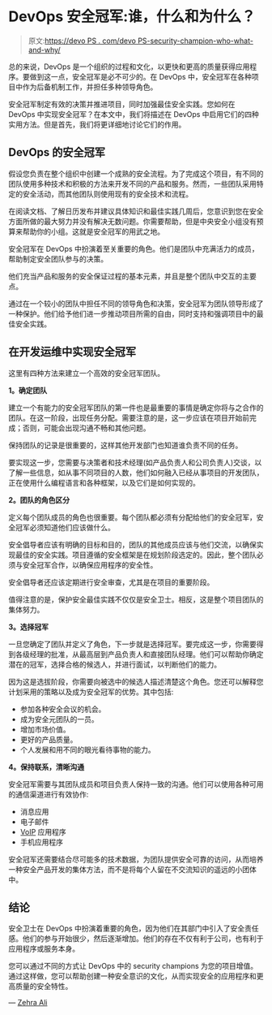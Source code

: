 # DevOps 安全冠军:谁，什么和为什么？

> 原文:[https://devo PS . com/devo PS-security-champion-who-what-and-why/](https://devops.com/devops-security-champion-who-what-and-why/)

总的来说，DevOps 是一个组织的过程和文化，以更快和更高的质量获得应用程序。要做到这一点，安全冠军是必不可少的。在 DevOps 中，安全冠军在各种项目中作为后备机制工作，并担任多种领导角色。

安全冠军制定有效的决策并推进项目，同时加强最佳安全实践。您如何在 DevOps 中实现安全冠军？在本文中，我们将描述在 DevOps 中启用它们的四种实用方法。但是首先，我们将更详细地讨论它们的作用。

## DevOps 的安全冠军

假设您负责在整个组织中创建一个成熟的安全流程。为了完成这个项目，有不同的团队使用多种技术和积极的方法来开发不同的产品和服务。然而，一些团队采用特定的安全活动，而其他团队则使用现有的安全技术和流程。

在阅读文档、了解日历发布并建议具体知识和最佳实践几周后，您意识到您在安全方面所做的最大努力并没有解决无数问题。你需要帮助，但是中央安全小组没有预算来帮助你的小组。这就是安全冠军的用武之地。

安全冠军在 DevOps 中扮演着至关重要的角色。他们是团队中充满活力的成员，帮助制定安全团队参与的决策。

他们充当产品和服务的安全保证过程的基本元素，并且是整个团队中交互的主要点。

通过在一个较小的团队中担任不同的领导角色和决策，安全冠军为团队领导形成了一种保护。他们给予他们进一步推动项目所需的自由，同时支持和强调项目中的最佳安全实践。

## 在开发运维中实现安全冠军

这里有四种方法来建立一个高效的安全冠军团队。

**1。确定团队**

建立一个有能力的安全冠军团队的第一件也是最重要的事情是确定你将与之合作的团队。在这一阶段，出现任务分配。需要注意的是，这一步应该在项目开始前完成；否则，可能会出现沟通不畅和其他问题。

保持团队的记录是很重要的，这样其他开发部门也知道谁负责不同的任务。

要实现这一步，您需要与决策者和技术经理(如产品负责人和公司负责人)交谈，以了解一些信息，如从事不同项目的人数，他们如何融入已经从事项目的开发团队，正在使用什么编程语言和各种框架，以及它们是如何实现的。

**2。团队的角色区分**

定义每个团队成员的角色也很重要。每个团队都必须有分配给他们的安全冠军，安全冠军必须知道他们应该做什么。

安全倡导者应该有明确的目标和目的，团队的其他成员应该与他们交流，以确保实现最佳的安全实践。项目遵循的安全框架是在规划阶段选定的。因此，整个团队必须与安全冠军合作，以确保应用程序的安全性。

安全倡导者还应该定期进行安全审查，尤其是在项目的重要阶段。

值得注意的是，保护安全最佳实践不仅仅是安全卫士。相反，这是整个项目团队的集体努力。

**3。选择冠军**

一旦您确定了团队并定义了角色，下一步就是选择冠军。要完成这一步，你需要得到各级经理的批准，从最高层到产品负责人和直接团队经理。他们可以帮助你确定潜在的冠军，选择合格的候选人，并进行面试，以判断他们的能力。

因为这是选拔阶段，你需要向被选中的候选人描述清楚这个角色。您还可以解释您计划采用的策略以及成为安全冠军的优势。其中包括:

*   参加各种安全会议的机会。
*   成为安全元团队的一员。
*   增加市场价值。
*   更好的产品质量。
*   个人发展和用不同的眼光看待事物的能力。

**4。保持联系，清晰沟通**

安全冠军需要与其团队成员和项目负责人保持一致的沟通。他们可以使用各种可用的通信渠道进行有效协作:

*   消息应用
*   电子邮件
*   [VoIP](https://en.wikipedia.org/wiki/Voice_over_IP) 应用程序
*   手机应用程序

安全冠军还需要结合尽可能多的技术数据，为团队提供安全可靠的访问，从而培养一种安全产品开发的集体方法，而不是将每个人留在不交流知识的遥远的小团体中。

## 结论

安全卫士在 DevOps 中扮演着重要的角色，因为他们在其部门中引入了安全责任感。他们的参与开始很少，然后逐渐增加。他们的存在不仅有利于公司，也有利于应用程序或服务本身。

您可以通过不同的方式让 DevOps 中的 security champions 为您的项目增值。通过这样做，您可以帮助创建一种安全意识的文化，从而实现安全的应用程序和更高质量的安全特性。

— [Zehra Ali](https://devops.com/author/zehra-ali/)